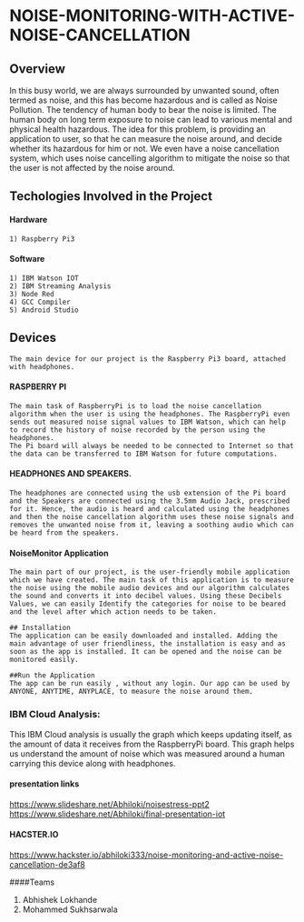 # NOISE-MONITORING-WITH-ACTIVE-NOISE-CANCELLATION

## Overview
In this busy world, we are always surrounded by unwanted sound, often termed as noise, and this has become hazardous and is called as Noise Pollution. The tendency of human body to bear the noise is limited. The human body on long term exposure to noise can lead to various mental and physical health hazardous.
The idea for this problem, is providing an application to user, so that he can measure the noise around, and decide whether its hazardous for him or not. We even have a noise cancellation system, which uses noise cancelling algorithm to mitigate the noise so that the user is not affected by the noise around.

## Techologies Involved in the Project

#### Hardware
	1) Raspberry Pi3
	
#### Software
	1) IBM Watson IOT
	2) IBM Streaming Analysis
	3) Node Red
	4) GCC Compiler
	5) Android Studio
	
	
## Devices
	The main device for our project is the Raspberry Pi3 board, attached with headphones.

#### RASPBERRY PI
	The main task of RaspberryPi is to load the noise cancellation algorithm when the user is using the headphones. The RaspberryPi even sends out measured noise signal values to IBM Watson, which can help to record the history of noise recorded by the person using the headphones.
	The Pi board will always be needed to be connected to Internet so that the data can be transferred to IBM Watson for future computations.

#### HEADPHONES AND SPEAKERS.
	The headphones are connected using the usb extension of the Pi board and the Speakers are connected using the 3.5mm Audio Jack, prescribed for it. Hence, the audio is heard and calculated using the headphones and then the noise cancellation algorithm uses these noise signals and removes the unwanted noise from it, leaving a soothing audio which can be heard from the speakers.


#### NoiseMonitor Application
	The main part of our project, is the user-friendly mobile application which we have created. The main task of this application is to measure the noise using the mobile audio devices and our algorithm calculates the sound and converts it into decibel values. Using these Decibels Values, we can easily Identify the categories for noise to be beared and the level after which action needs to be taken.

	## Installation
	The application can be easily downloaded and installed. Adding the main advantage of user friendliness, the installation is easy and as soon as the app is installed. It can be opened and the noise can be monitored easily.
	
	##Run the Application
	The app can be run easily , without any login. Our app can be used by ANYONE, ANYTIME, ANYPLACE, to measure the noise around them.


### IBM Cloud Analysis:
This IBM Cloud analysis is usually the graph which keeps updating itself, as the amount of data it receives from the RaspberryPi board. This graph helps us understand the amount of noise which was measured around a human carrying this device along with headphones.




#### presentation links
https://www.slideshare.net/Abhiloki/noisestress-ppt2 <br/>
https://www.slideshare.net/Abhiloki/final-presentation-iot

#### HACSTER.IO
https://www.hackster.io/abhiloki333/noise-monitoring-and-active-noise-cancellation-de3af8


####Teams
1) Abhishek Lokhande
2) Mohammed Sukhsarwala
